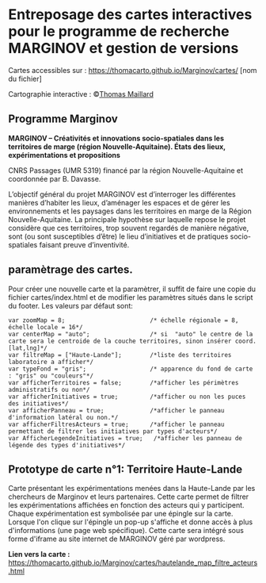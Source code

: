 # Entreposage des cartes interactives pour le programme de recherche MARGINOV et gestion de versions

Cartes accessibles sur : https://thomacarto.github.io/Marginov/cartes/ [nom du fichier]

Cartographie interactive : ©[Thomas Maillard](https://cv.archives-ouvertes.fr/thomas-maillard "CV_T-Maillard") 

## Programme Marginov


**MARGINOV – Créativités et innovations socio-spatiales dans les territoires de marge (région Nouvelle-Aquitaine). États des lieux, expérimentations et propositions**

CNRS Passages (UMR 5319) financé par la région Nouvelle-Aquitaine et coordonnée par B. Davasse.

L’objectif général du projet MARGINOV est d’interroger les différentes manières d’habiter les lieux, d’aménager les espaces et de gérer les environnements et les paysages dans les territoires en marge de la Région Nouvelle-Aquitaine. La principale hypothèse sur laquelle repose le projet considère que ces territoires, trop souvent regardés de manière négative, sont (ou sont susceptibles d’être) le lieu d’initiatives et de pratiques socio-spatiales faisant preuve d’inventivité.

## paramètrage des cartes.

Pour créer une nouvelle carte et la paramètrer, il suffit de faire une copie du fichier cartes/index.html et de modifier les paramètres situés dans le script du footer. Les valeurs par défaut sont:

~~~~
var zoomMap = 8;                        /* échelle régionale = 8, échelle locale = 16*/
var centerMap = "auto";                 /* si  "auto" le centre de la carte sera le centroide de la couche territoires, sinon insérer coord.[lat,lng]*/
var filtreMap = ["Haute-Lande"];        /*liste des territoires laboratoire a afficher*/
var typeFond = "gris";                  /* apparence du fond de carte : "gris" ou "couleurs"*/
var afficherTerritoires = false;        /*afficher les périmètres administratifs ou non*/
var afficherInitiatives = true;         /*afficher ou non les puces des initiatives*/
var afficherPanneau = true;             /*afficher le panneau d'information latéral ou non.*/
var afficherFiltresActeurs = true;      /*afficher le panneau permettant de filtrer les initiatives par types d'acteurs*/
var AfficherLegendeInitiatives = true;   /*afficher les panneau de légende des types d'initiatives*/
~~~~


## Prototype de carte n°1: Territoire Haute-Lande

Carte présentant les expérimentations menées dans la Haute-Lande par les chercheurs de Marginov et leurs partenaires. Cette carte permet de filtrer les expérimentations affichées en fonction des acteurs qui y participent. Chaque expérimentation est symbolisée par une épingle sur la carte. Lorsque l'on clique sur l'épingle un pop-up s'affiche et donne accès à plus d'informations (une page web spécifique). Cette carte sera intégré sous forme d'iframe au site internet de MARGINOV géré par wordpress.

**Lien vers la carte :** https://thomacarto.github.io/Marginov/cartes/hautelande_map_filtre_acteurs.html




